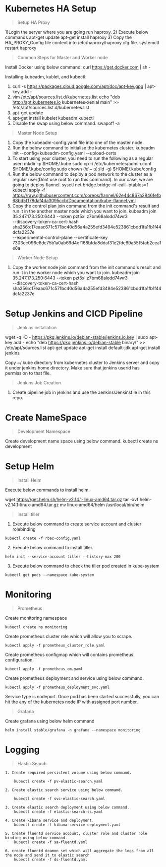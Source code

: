 

# Kubernetes HA Setup
  
> Setup HA Proxy
  
  1)Login the server where you are going run haproxy.
  2) Execute below commands
      apt-get update
      apt-get install haproxy
  3) Copy the HA_PROXY_Config file content into /etc/haproxy/haproxy.cfg file.
      systemctl restart haproxy

> Common Steps for Master and Worker node

   Install Docker using below command:
      curl https://get.docker.com | sh -

   Installing kubeadm, kublet, and kubectl:
   1) curl -s https://packages.cloud.google.com/apt/doc/apt-key.gpg | apt-key add -
   2) vim /etc/apt/sources.list.d/kubernetes.list
      echo "deb http://apt.kubernetes.io kubernetes-xenial main" >> /etc/apt/sources.list.d/kubernetes.list
   3) apt-get update
   4) apt-get install kubelet kubeadm kubectl
   5) Disable the swap using below command.
      swapoff -a

> Master Node Setup
   1) Copy the kubeadm-config.yaml file into one of the master node.
   2) Run the below command to initialise the kubernetes cluster.
      kubeadm init --config=kubeadm-config.yaml --upload-certs
   3) To start using your cluster, you need to run the following as a regular user:
      mkdir -p $HOME/.kube
      sudo cp -i /etc/kubernetes/admin.conf $HOME/.kube/config
      sudo chown $(id -u):$(id -g) $HOME/.kube/config
   4) Run the below command to deploy a pod network to the cluster as a regular user(Dont use root to run this command). In         our case, we are going to deploy flannel.
      sysctl net.bridge.bridge-nf-call-iptables=1
      kubectl apply -f                  https://raw.githubusercontent.com/coreos/flannel/62e44c867a2846fefb68bd5f178daf4da3095ccb/Documentation/kube-flannel.yml    
   5) Copy the control plan join command from the init command's result and run it in the another master node which you want         to join.
      kubeadm join 35.247.173.250:6443 --token pzt5xl.z7bm68alodd74wr3 \
    --discovery-token-ca-cert-hash sha256:c17eaac671c571bc40d56a4a255efd3494e523861cbdd1fa1fb1f44dcfa2237e \
    --experimental-control-plane --certificate-key 7303ec096e8dc75b1a0ab69d4ef168bfda8ddaf31e2fde89a55f5fab2cea1e8a

> Worker Node Setup
   1) Copy the worker node join command from the init command's result and run it in the worker node which you want to join.
      kubeadm join 35.247.173.250:6443 --token pzt5xl.z7bm68alodd74wr3 \
      --discovery-token-ca-cert-hash sha256:c17eaac671c571bc40d56a4a255efd3494e523861cbdd1fa1fb1f44dcfa2237e
    
# Setup Jenkins and CICD Pipeline

> Jenkins installation

  wget -q -O - https://pkg.jenkins.io/debian-stable/jenkins.io.key | sudo apt-key add -
  echo "deb https://pkg.jenkins.io/debian-stable binary/" >> /etc/apt/sources.list
  apt-get update
  apt-get install default-jdk
  apt-get install jenkins

  Copy ~/.kube directory from kubernetes cluster to Jenkins server and copy it under jenkins home directory.
  Make sure that jenkins userid has permission to that file.

> Jenkins Job Creation

  1) Create pipeline job in jenkins and use the Jenkins/Jenkinsfile in this repo.

# Create NameSpace

> Development Namespace

  Create development name space using below command.
  kubectl create ns development

# Setup Helm

> Install Helm

  Execute below commands to install helm.

  wget https://get.helm.sh/helm-v2.14.1-linux-amd64.tar.gz
  tar -xvf helm-v2.14.1-linux-amd64.tar.gz
  mv linux-amd64/helm /usr/local/bin/helm

> Install tiller

  1) Execute below command to create service account and cluster rolebinding

    kubectl create -f rbac-config.yaml
    
  2) Execute below command to install tiller.
  
    helm init --service-account tiller --history-max 200

  3) Execute below command to check the tiller pod created in kube-system
  
    kubectl get pods --namespace kube-system

# Monitoring 

> Prometheus

  Create monitoring namespace
  
    kubectl create ns monitoring

  Create prometheus cluster role which will allow you to scrape.
  
    kubectl apply -f prometheus_cluster_role.yaml

  Create prometheus configmap which will contains prometheus configuration.
  
    kubectl apply -f prometheus_cm.yaml

  Create prometheus deployment and service using below command.
  
    kubectl apply -f prometheus_deployment_svc.yaml

  Service type is nodeport.
  Once pod has been started successfully, you can hit the any of the kubernetes node IP with assigned port number.

> Grafana

  Create grafana using below helm command

    helm install stable/grafana -n grafana --namespace monitoring
  
# Logging

>  Elastic Search

    1. Create required persistent volume using below command.

        kubectl create -f pv-elastic-search.yaml
        
    2. Create elastic search service using below command.
        
        kubectl create -f svc-elastic-search.yaml
    
    3. Create elastic search deployment using below command.
        kubectl create -f elastic-search-ss.yaml
        
    4. Create kibana service and deployment.
        kubectl create -f kibana-service-deployment.yaml
        
    5. Create fluentd service account, cluster role and cluster role binding using below command.
        kubectl create -f sa-fluentd.yaml
        
    6. create fluentd deamon set which will aggregate the logs from all the node and send it to elastic search
        kubectl create -f ds-fluentd.yaml
